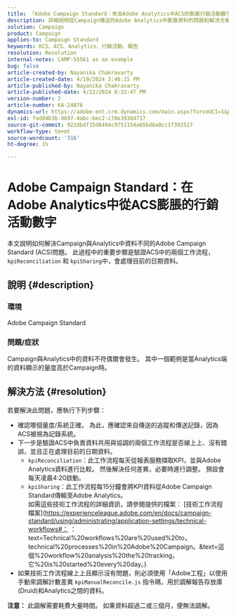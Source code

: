 ```yaml
---
title: 「Adobe Campaign Standard：來自Adobe Analytics中ACS的膨脹行銷活動數字」
description: 詳細說明從Campaign傳送的Adobe Analytics中膨脹資料的問題和解決方案。
solution: Campaign
product: Campaign
applies-to: Campaign Standard
keywords: KCS、ACS、Analytics、行銷活動、報告
resolution: Resolution
internal-notes: CAMP-55561 as an example
bug: false
article-created-by: Nayanika Chakravarty
article-created-date: 4/19/2024 3:46:15 PM
article-published-by: Nayanika Chakravarty
article-published-date: 4/22/2024 8:32:47 PM
version-number: 2
article-number: KA-24076
dynamics-url: https://adobe-ent.crm.dynamics.com/main.aspx?forceUCI=1&pagetype=entityrecord&etn=knowledgearticle&id=647839f4-63fe-ee11-a1ff-6045bd0065f9
exl-id: fed04b3b-d697-4abc-bec2-c78e39384717
source-git-commit: 922dbdf15d8494c9751154a65bd8a8cc1f392527
workflow-type: tm+mt
source-wordcount: '316'
ht-degree: 1%

---
```


# Adobe Campaign Standard：在Adobe Analytics中從ACS膨脹的行銷活動數字


本文說明如何解決Campaign與Analytics中資料不同的Adobe Campaign Standard (ACS)問題。 此過程中的重要步驟是驗證ACS中的兩個工作流程， `kpiReconciliation` 和 `kpiSharing`中，會處理目前的日期資料。

## 說明 {#description}


### 環境

Adobe Campaign Standard

### 問題/症狀

Campaign與Analytics中的資料不符偶爾會發生。 其中一個範例是當Analytics端的資料顯示的量度高於Campaign時。


## 解決方法 {#resolution}


若要解決此問題，應執行下列步驟：

- 確認哪個量度/系統正確。 為此，應確認來自傳送的追蹤和傳送記錄，因為ACS被視為記錄系統。
- 下一步是驗證ACS中負責資料共用與協調的兩個工作流程是否線上上、沒有錯誤，並且正在處理目前的日期資料。
   - `kpiReconciliation`：此工作流程每天從報表服務擷取KPI，並與Adobe Analytics資料進行比較。 然後解決任何差異，必要時進行調整。 預設會每天凌晨4:20啟動。
   - `kpiSharing`：此工作流程每15分鐘會將KPI資料從Adobe Campaign Standard傳輸至Adobe Analytics。\
     如需這些技術工作流程的詳細資訊，請參閱提供的檔案： [技術工作流程檔案](https://experienceleague.adobe.com/en/docs/campaign-standard/using/administrating/application-settings/technical-workflows#： ：text=Technical%20workflows%20are%20used%20to，technical%20processes%20in%20Adobe%20Campaign。&amp;text=這個%20workflow%20analysis%20the%20tracking，它%20is%20started%20every%20day。)
- 如果技術工作流程線上上且顯示沒有問題，則必須使用「Adobe工程」以使用手動來調解計數差異 `kpiManualReconcile.js` 指令碼，用於調解報告存放庫(Druid)和Analytics之間的資料。


<b>注意：</b> 此調解需要耗費大量時間。 如果資料超過二或三個月，便無法調解。
